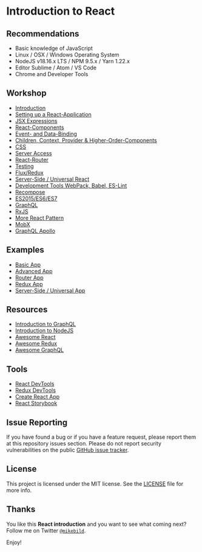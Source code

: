 # Introduction to React

## Recommendations

- Basic knowledge of JavaScript
- Linux / OSX / Windows Operating System
- NodeJS v18.16.x LTS / NPM 9.5.x / Yarn 1.22.x
- Editor Sublime / Atom / VS Code
- Chrome and Developer Tools

## Workshop

- [Introduction](1-introduction.md)
- [Setting up a React-Application](2-setup.md)
- [JSX Expressions](3-jsx.md)
- [React-Components](4-react-components.md)
- [Event- and Data-Binding](5-event-bindings.md)
- [Children, Context, Provider & Higher-Order-Components](6-extended.md)
- [CSS](7-css.md)
- [Server Access](8-server-access.md)
- [React-Router](9-router.md)
- [Testing](10-testing.md)
- [Flux/Redux](11-redux.md)
- [Server-Side / Universal React](12-ssr.md)
- [Development Tools WebPack, Babel, ES-Lint](13-dev-tools.md)
- [Recompose](14-recompose.md)
- [ES2015/ES6/ES7](15-ecma.md)
- [GraphQL](16-graphql.md)
- [RxJS](17-rxjs.md)
- [More React Pattern](18-more-pattern.md)
- [MobX](19-mobx.md)
- [GraphQL Apollo](20-graphql-apollo.md)

## Examples

- [Basic App](examples/basic-app/README.md)
- [Advanced App](examples/advanced-app/README.md)
- [Router App](examples/router-app/README.md)
- [Redux App](examples/redux-app/README.md)
- [Server-Side / Universal App](examples/ssr-app/README.md)

## Resources

- [Introduction to GraphQL](https://github.com/MikeBild/introduction-graphql)
- [Introduction to NodeJS](https://github.com/MikeBild/introduction-nodejs)
- [Awesome React](https://github.com/enaqx/awesome-react)
- [Awesome Redux](https://github.com/xgrommx/awesome-redux)
- [Awesome GraphQL](https://github.com/chentsulin/awesome-graphql)

## Tools

- [React DevTools](https://chrome.google.com/webstore/detail/react-developer-tools/fmkadmapgofadopljbjfkapdkoienihi)
- [Redux DevTools](https://chrome.google.com/webstore/detail/redux-devtools/lmhkpmbekcpmknklioeibfkpmmfibljd)
- [Create React App](https://github.com/facebookincubator/create-react-app)
- [React Storybook](https://getstorybook.io/)

## Issue Reporting

If you have found a bug or if you have a feature request, please report them at this repository issues section. Please do not report security vulnerabilities on the public [GitHub issue tracker](https://github.com/MikeBild/introduction-react/issues).

## License

This project is licensed under the MIT license. See the [LICENSE](LICENSE) file for more info.

## Thanks

You like this **React introduction** and you want to see what coming next? Follow me on Twitter [`@mikebild`](https://twitter.com/mikebild).

Enjoy!
